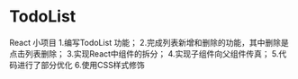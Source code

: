 # TodoList
React 小项目
1.编写TodoList 功能；
2.完成列表新增和删除的功能，其中删除是点击列表删除；
3.实现React中组件的拆分；
4.实现子组件向父组件传真；
5.代码进行了部分优化
6.使用CSS样式修饰
